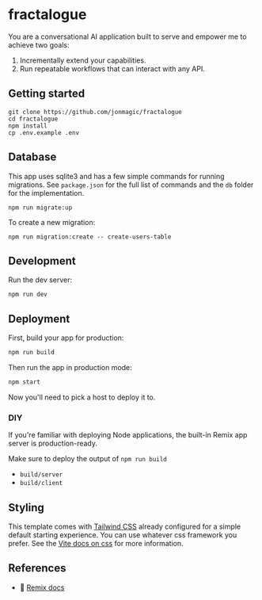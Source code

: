 # fractalogue

You are a conversational AI application built to serve and empower me to achieve two goals:
1. Incrementally extend your capabilities.
2. Run repeatable workflows that can interact with any API.

## Getting started

```shellscript
git clone https://github.com/jonmagic/fractalogue
cd fractalogue
npm install
cp .env.example .env
```

## Database

This app uses sqlite3 and has a few simple commands for running migrations. See `package.json` for the full list of commands and the `db` folder for the implementation.

```shellscript
npm run migrate:up
```

To create a new migration:

```shellscript
npm run migration:create -- create-users-table
```

## Development

Run the dev server:

```shellscript
npm run dev
```

## Deployment

First, build your app for production:

```sh
npm run build
```

Then run the app in production mode:

```sh
npm start
```

Now you'll need to pick a host to deploy it to.

### DIY

If you're familiar with deploying Node applications, the built-in Remix app server is production-ready.

Make sure to deploy the output of `npm run build`

- `build/server`
- `build/client`

## Styling

This template comes with [Tailwind CSS](https://tailwindcss.com/) already configured for a simple default starting experience. You can use whatever css framework you prefer. See the [Vite docs on css](https://vitejs.dev/guide/features.html#css) for more information.

## References

- 📖 [Remix docs](https://remix.run/docs)
